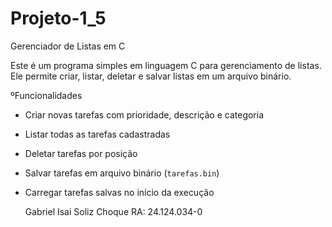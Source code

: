 # Projeto-1_5

Gerenciador de Listas em C

Este é um programa simples em linguagem C para gerenciamento de listas. Ele permite criar, listar, deletar e salvar listas em um arquivo binário.

ºFuncionalidades

- Criar novas tarefas com prioridade, descrição e categoria
- Listar todas as tarefas cadastradas
- Deletar tarefas por posição
- Salvar tarefas em arquivo binário (`tarefas.bin`)
- Carregar tarefas salvas no início da execução

  Gabriel Isai Soliz Choque RA: 24.124.034-0
